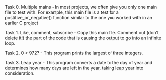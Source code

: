 Task 0. Multiple mains - In most projects, we often give you only one main file to test with. For example, this main file is a test for a postitive_or_negative() function similar to the one you worked with in an earlier C project

Task 1. Like, comment, subscribe - Copy this main file. Comment out (don’t delete it!) the part of the code that is causing the output to go into an infinite loop.

Task 2. 0 > 972? - This program prints the largest of three integers.

Task 3. Leap year - This program converts a date to the day of year and determines how many days are left in the year, taking leap year into consideration.
